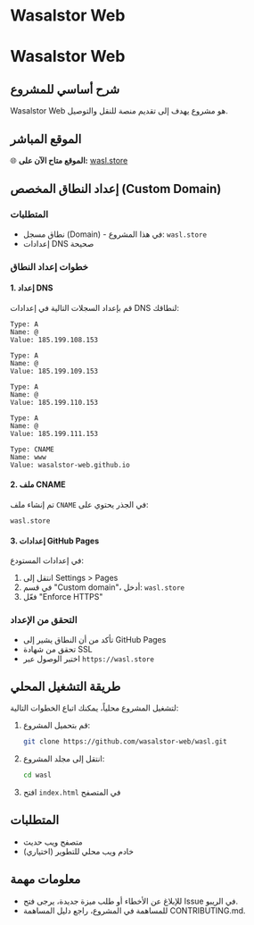 # Wasalstor Web

# Wasalstor Web

## شرح أساسي للمشروع
Wasalstor Web هو مشروع يهدف إلى تقديم منصة للنقل والتوصيل.

## الموقع المباشر
🌐 **الموقع متاح الآن على:** [wasl.store](https://wasl.store)

## إعداد النطاق المخصص (Custom Domain)

### المتطلبات
- نطاق مسجل (Domain) - في هذا المشروع: `wasl.store`
- إعدادات DNS صحيحة

### خطوات إعداد النطاق

#### 1. إعداد DNS
قم بإعداد السجلات التالية في إعدادات DNS لنطاقك:

```
Type: A
Name: @
Value: 185.199.108.153

Type: A  
Name: @
Value: 185.199.109.153

Type: A
Name: @
Value: 185.199.110.153

Type: A
Name: @
Value: 185.199.111.153

Type: CNAME
Name: www
Value: wasalstor-web.github.io
```

#### 2. ملف CNAME
تم إنشاء ملف `CNAME` في الجذر يحتوي على:
```
wasl.store
```

#### 3. إعدادات GitHub Pages
في إعدادات المستودع:
1. انتقل إلى Settings > Pages
2. في قسم "Custom domain"، أدخل: `wasl.store`
3. فعّل "Enforce HTTPS"

### التحقق من الإعداد
- تأكد من أن النطاق يشير إلى GitHub Pages
- تحقق من شهادة SSL
- اختبر الوصول عبر `https://wasl.store`

## طريقة التشغيل المحلي
لتشغيل المشروع محلياً، يمكنك اتباع الخطوات التالية:

1. قم بتحميل المشروع:
   ```bash
   git clone https://github.com/wasalstor-web/wasl.git
   ```
2. انتقل إلى مجلد المشروع:
   ```bash
   cd wasl
   ```
3. افتح `index.html` في المتصفح

## المتطلبات
- متصفح ويب حديث
- (اختياري) خادم ويب محلي للتطوير

## معلومات مهمة
- للإبلاغ عن الأخطاء أو طلب ميزة جديدة، يرجى فتح Issue في الريبو.
- للمساهمة في المشروع، راجع دليل المساهمة CONTRIBUTING.md.